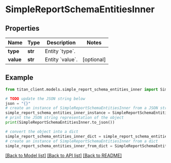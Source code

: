 # SimpleReportSchemaEntitiesInner


## Properties

Name | Type | Description | Notes
------------ | ------------- | ------------- | -------------
**type** | **str** | Entity &#x60;type&#x60;. | 
**value** | **str** | Entity &#x60;value&#x60;. | [optional] 

## Example

```python
from titan_client.models.simple_report_schema_entities_inner import SimpleReportSchemaEntitiesInner

# TODO update the JSON string below
json = "{}"
# create an instance of SimpleReportSchemaEntitiesInner from a JSON string
simple_report_schema_entities_inner_instance = SimpleReportSchemaEntitiesInner.from_json(json)
# print the JSON string representation of the object
print(SimpleReportSchemaEntitiesInner.to_json())

# convert the object into a dict
simple_report_schema_entities_inner_dict = simple_report_schema_entities_inner_instance.to_dict()
# create an instance of SimpleReportSchemaEntitiesInner from a dict
simple_report_schema_entities_inner_from_dict = SimpleReportSchemaEntitiesInner.from_dict(simple_report_schema_entities_inner_dict)
```
[[Back to Model list]](../README.md#documentation-for-models) [[Back to API list]](../README.md#documentation-for-api-endpoints) [[Back to README]](../README.md)


